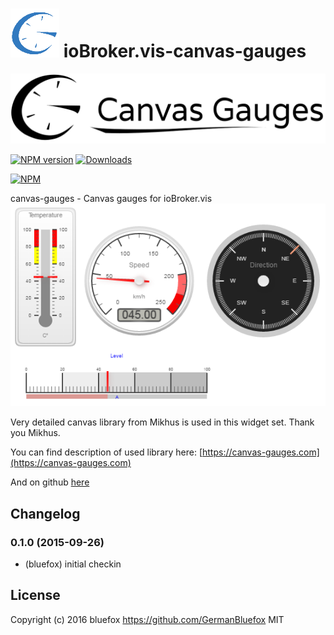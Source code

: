 ![Logo](admin/vis-canvas-gauges.png)
ioBroker.vis-canvas-gauges
============
![Logo](img/logo.svg)

[![NPM version](http://img.shields.io/npm/v/iobroker.vis-canvas-gauges.svg)](https://www.npmjs.com/package/iobroker.vis-canvas-gauges)
[![Downloads](https://img.shields.io/npm/dm/iobroker.vis-canvas-gauges.svg)](https://www.npmjs.com/package/iobroker.vis-canvas-gauges)

[![NPM](https://nodei.co/npm/iobroker.vis-canvas-gauges.png?downloads=true)](https://nodei.co/npm/iobroker.vis-canvas-gauges/)

canvas-gauges - Canvas gauges for ioBroker.vis
![Example](img/widgets.png)

Very detailed canvas library from Mikhus is used in this widget set. Thank you Mikhus. 

You can find description of used library here: [https://canvas-gauges.com](https://canvas-gauges.com)

And on github [here](https://github.com/Mikhus/canvas-gauges)

## Changelog

### 0.1.0 (2015-09-26)
- (bluefox) initial checkin

## License
 Copyright (c) 2016 bluefox https://github.com/GermanBluefox
 MIT
